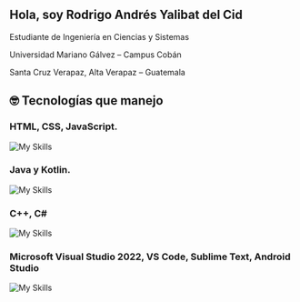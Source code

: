 ## Hola, soy Rodrigo Andrés Yalibat del Cid
Estudiante de Ingeniería en Ciencias y Sistemas

Universidad Mariano Gálvez – Campus Cobán

Santa Cruz Verapaz, Alta Verapaz – Guatemala  

## 🤓 Tecnologías que manejo
### HTML, CSS, JavaScript.

  ![My Skills](https://skillicons.dev/icons?i=html,css,js)

### Java y Kotlin.

  ![My Skills](https://skillicons.dev/icons?i=java,kotlin)

### C++, C#

  ![My Skills](https://skillicons.dev/icons?i=cpp,cs)

### Microsoft Visual Studio 2022, VS Code, Sublime Text, Android Studio

  ![My Skills](https://skillicons.dev/icons?i=visualstudio,vscode,sublime,androidstudio)

